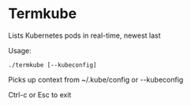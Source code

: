 # Termkube

Lists Kubernetes pods in real-time, newest last

Usage:

    ./termkube [--kubeconfig]

Picks up context from ~/.kube/config or --kubeconfig

Ctrl-c or Esc to exit
